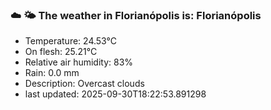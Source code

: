 ### ☁️ 🌤️  The weather in Florianópolis is: Florianópolis

- Temperature: 24.53°C
- On flesh: 25.21°C
- Relative air humidity: 83%
- Rain: 0.0 mm
- Description: Overcast clouds
- last updated: 2025-09-30T18:22:53.891298
